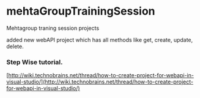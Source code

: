 # mehtaGroupTrainingSession
Mehtagroup traning session projects

added new webAPI project which has all methods like get, create, update, delete. 

### Step Wise tutorial.

[http://wiki.technobrains.net/thread/how-to-create-project-for-webapi-in-visual-studio/](http://wiki.technobrains.net/thread/how-to-create-project-for-webapi-in-visual-studio/)
